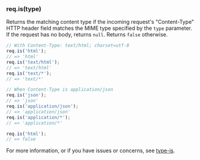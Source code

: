 <h3 id='req.is'>req.is(type)</h3>

Returns the matching content type if the incoming request's "Content-Type" HTTP header field matches the MIME type specified by the `type` parameter. If the request has no body, returns `null`. Returns `false` otherwise.

```js
// With Content-Type: text/html; charset=utf-8
req.is('html');
// => 'html'
req.is('text/html');
// => 'text/html'
req.is('text/*');
// => 'text/*'

// When Content-Type is application/json
req.is('json');
// => 'json'
req.is('application/json');
// => 'application/json'
req.is('application/*');
// => 'application/*'

req.is('html');
// => false
```

For more information, or if you have issues or concerns, see [type-is](https://github.com/expressjs/type-is).

